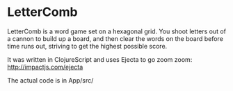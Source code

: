 # LetterComb

LetterComb is a word game set on a hexagonal grid. You shoot letters out of a cannon to build up a board, and then clear the words on the board before time runs out, striving to get the highest possible score.

It was written in ClojureScript and uses Ejecta to go zoom zoom: http://impactjs.com/ejecta

The actual code is in App/src/
